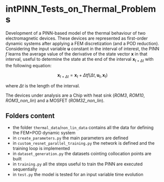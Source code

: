# intPINN_Tests_on_Thermal_Problems
Development of a PINN-based model of the thermal behaviour of two electromagnetic devices. These devices are represented as first-order dynamic systems after applying a FEM discretization (and a POD reduction). Considering the input variable $\mathbf{u}$ constant in the interval of interest, the PINN $f$ learns the average value of the derivative of the state vector $\mathbf{x}$ in that interval, useful to determine the state at the end of the interval $\mathbf{x}_{t+\Delta t}$ with the following equation:

$$\mathbf{x}_{t+\Delta t} = \mathbf{x}_t+\Delta tf(\Delta t, \mathbf{u}_t, \mathbf{x}_t)$$

where $\Delta t$ is the length of the interval.

The devices under analysis are a Chip with heat sink (*ROM3*, *ROM10*, *ROM3_non_lin*) and a MOSFET (*ROM32_non_lin*).

## Folders content
* the folder `thermal_data`/`non_lin_data` contains all the data for defining the FEM+POD dynamic system
* in `create_parameters.py` the main parameters are defined
* in `custom_resnet_parallel_training.py` the network is defined and the training loop is implemented
* in `dataset_generation.py` the datasets cointing collocation points are built
* in `training.py` all the steps useful to train the PINN are executed sequentially
* in `test.py` the model is tested for an input variable time evolution

